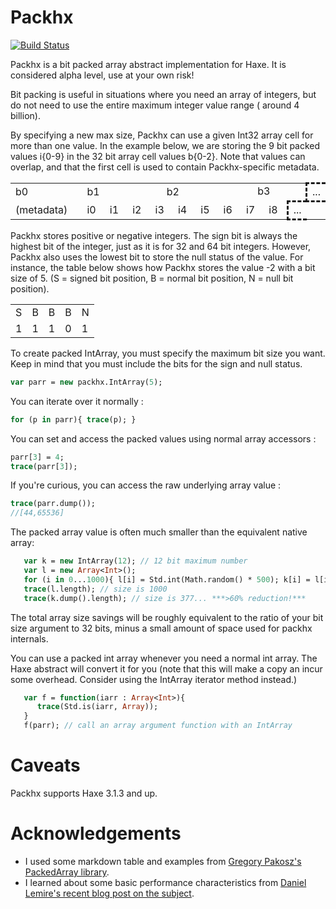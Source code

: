 # Packhx
[![Build Status][travis-ci]][travis-ci 2]

Packhx is a bit packed array abstract implementation for Haxe.  It is considered alpha 
level, use at your own risk!


Bit packing is useful in situations where you need an array of integers, but do 
not need to use the entire maximum integer value range ( around 4 billion).

By specifying a new max size, Packhx can use a given Int32 array cell for more
than one value. In the example below, we are storing the 9 bit packed values i{0-9} in
the 32 bit array cell values b{0-2}.  Note that values can overlap, and that 
the first cell is used to contain Packhx-specific metadata.

<table class="monospace">
  <tr>
    <td colspan="32">b0</td>
    <td colspan="32">b1</td>
    <td colspan="32">b2</td>
    <td colspan="32">b3</td>
    <td style="border-style: dashed; border-right: none;">...</td>
  </tr>
  <tr>
    <td colspan="32" width=160px>(metadata)</td>
    <td colspan="9" width=45px>i0</td>
    <td colspan="9" width=45px>i1</td>
    <td colspan="9" width=45px>i2</td>
    <td colspan="9" width=45px>i3</td>
    <td colspan="9" width=45px>i4</td>
    <td colspan="9" width=45px>i5</td>
    <td colspan="9" width=45px>i6</td>
    <td colspan="9" width=45px>i7</td>
    <td colspan="9" width=45px>i8</td>
    <td style="border-style: dashed; border-right: none;">...</td>
  </tr>
</table>

Packhx stores positive or negative integers.  The sign bit is always the highest
bit of the integer, just as it is for 32 and 64 bit integers.  However, Packhx
also uses the lowest bit to store the null status of the value.  For instance,
the table below shows how Packhx stores the value -2 with a bit size of 5.
(S = signed bit position, B = normal bit position, N = null bit position).

<table class="monospace">
  <tr>
    <td>S</td>
    <td>B</td>
    <td>B</td>
    <td>B</td>
    <td>N</td>
  </tr>
  <tr>
    <td>1</td>
    <td>1</td>
    <td>1</td>
    <td>0</td>
    <td>1</td>
  </tr>
</table>



To create packed IntArray, you must specify the maximum bit size you want.
Keep in mind that you must include the bits for the sign and null status.

```haxe
var parr = new packhx.IntArray(5);
```

You can iterate over it normally : 

```haxe
for (p in parr){ trace(p); }
```

You can set and access the packed values using normal array accessors :

```haxe
parr[3] = 4;
trace(parr[3]);
```

If you're curious, you can access the raw underlying array value : 

```haxe
trace(parr.dump());
//[44,65536]
```

The packed array value is often much smaller than the equivalent native array:

```haxe
   var k = new IntArray(12); // 12 bit maximum number
   var l = new Array<Int>();
   for (i in 0...1000){ l[i] = Std.int(Math.random() * 500); k[i] = l[i]; }
   trace(l.length); // size is 1000
   trace(k.dump().length); // size is 377... ***>60% reduction!***
```

The total array size savings will be roughly equivalent to the ratio of your bit
size argument to 32 bits, minus a small amount of space used for packhx
internals.

You can use a packed int array whenever you need a normal int array.  The Haxe
abstract will convert it for you (note that this will make a copy an incur some
overhead.  Consider using the IntArray iterator method instead.)

```haxe
   var f = function(iarr : Array<Int>){
      trace(Std.is(iarr, Array));
   }
   f(parr); // call an array argument function with an IntArray
```

# Caveats

Packhx supports Haxe 3.1.3 and up.


# Acknowledgements

* I used some markdown table and examples from [Gregory Pakosz's PackedArray library][gpakosz].
* I learned about some basic performance characteristics from [Daniel Lemire's
recent blog post on the
subject][lemire].



[gpakosz]: https://github.com/gpakosz/PackedArray
[lemire]: http://lemire.me/blog/archives/2012/03/06/how-fast-is-bit-packing/
[travis-ci]: https://travis-ci.org/jdonaldson/packhx.svg?branch=master
[travis-ci 2]: https://travis-ci.org/jdonaldson/packhx
